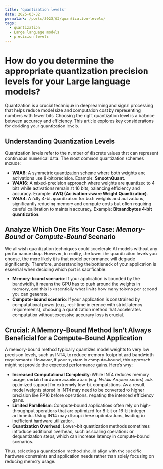 ```yaml
---
title: 'quantization levels'
date: 2025-03-02
permalink: /posts/2025/03/quantization-levels/
tags:
  - quantization
  - Large language models
  - precision levels
---
```


# How do you determine the appropriate quantization precision levels for your Large language models?

Quantization is a crucial technique in deep learning and signal processing that helps reduce model size and computation cost by representing numbers with fewer bits. Choosing the right quantization level is a balance between accuracy and efficiency. This article explores key considerations for deciding your quantization levels.

## Understanding Quantization Levels

Quantization levels refer to the number of discrete values that can represent continuous numerical data. The most common quantization schemes include:

- **W8A8**: A symmetric quantization scheme where both weights and activations use 8-bit precision. Example: **SmoothQuant**.
- **W4A16**: A mixed-precision approach where weights are quantized to 4 bits while activations remain at 16 bits, balancing efficiency and accuracy. Example: **AWQ (Activation-aware Weight Quantization)**.
- **W4A4**: A fully 4-bit quantization for both weights and activations, significantly reducing memory and compute costs but often requiring careful calibration to maintain accuracy. Example: **Bitsandbytes 4-bit quantization**.


## Analyze Which One Fits Your Case: _Memory-Bound_ or _Compute-Bound_ Scenario

We all wish quantization techniques could accelerate AI models without any performance drop. However, in reality, the lower the quantization levels you choose, the more likely it is that model performance will degrade significantly. Therefore, understanding the bottleneck of your application is essential when deciding which part is sacrificable.

- **Memory-bound scenario**: If your application is bounded by the bandwidth, it means the GPU has to push around the weights in memory, and this is essentially what limits how many tokens per second you can generate.
- **Compute-bound scenario**: If your application is constrained by computational power (e.g., real-time inference with strict latency requirements), choosing a quantization method that accelerates computation without excessive accuracy loss is crucial. 

## Crucial: A Memory-Bound Method Isn’t Always Beneficial for a Compute-Bound Application

A memory-bound method typically quantizes model weights to very low precision levels, such as INT4, to reduce memory footprint and bandwidth requirements. However, if your system is compute-bound, this approach might not provide the expected performance gains. Here’s why:

- **Increased Computational Complexity**: While INT4 reduces memory usage, certain hardware accelerators (e.g. *Nvidia Ampere series*) lack optimized support for extremely low-bit computations. As a result, model weights stored in INT4 may need to be converted to higher precision like FP16 before operations, negating the intended efficiency gains.
- **Limited Parallelism**: Compute-bound applications often rely on high-throughput operations that are optimized for 8-bit or 16-bit integer arithmetic. Using INT4 may disrupt these optimizations, leading to inefficient hardware utilization.
- **Quantization Overhead**: Lower-bit quantization methods sometimes introduce additional overhead, such as scaling operations or dequantization steps, which can increase latency in compute-bound scenarios.

Thus, selecting a quantization method should align with the specific hardware constraints and application needs rather than solely focusing on reducing memory usage.

